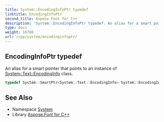 ```yaml
---
title: System::EncodingInfoPtr typedef
linktitle: EncodingInfoPtr
second_title: Aspose.Font for C++
description: 'System::EncodingInfoPtr typedef. An alias for a smart pointer that points to an instance of System::Text::EncodingInfo class in C++.'
type: docs
weight: 10700
url: /cpp/system/encodinginfoptr/
---
```

## EncodingInfoPtr typedef


An alias for a smart pointer that points to an instance of [System::Text::EncodingInfo](../../system.text/encodinginfo/) class.

```cpp
typedef System::SmartPtr<System::Text::EncodingInfo> System::EncodingInfoPtr
```

## See Also

* Namespace [System](../)
* Library [Aspose.Font for C++](../../)
